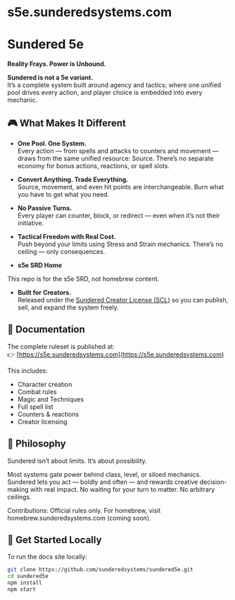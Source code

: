 
# s5e.sunderedsystems.com

# Sundered 5e

**Reality Frays. Power is Unbound.**

**Sundered is not a 5e variant.**  
It’s a complete system built around agency and tactics; where one unified pool drives every action, and player choice is embedded into every mechanic.

## 🎮 What Makes It Different

- **One Pool. One System.**  
  Every action — from spells and attacks to counters and movement — draws from the same unified resource: Source. There’s no separate economy for bonus actions, reactions, or spell slots.

- **Convert Anything. Trade Everything.**  
  Source, movement, and even hit points are interchangeable. Burn what you have to get what you need.

- **No Passive Turns.**  
  Every player can counter, block, or redirect — even when it’s not their initiative.

- **Tactical Freedom with Real Cost.**  
  Push beyond your limits using Stress and Strain mechanics. There’s no ceiling — only consequences.

- **s5e SRD Home**

This repo is for the s5e SRD, not homebrew content.

- **Built for Creators.**  
  Released under the [Sundered Creator License (SCL)](https://sunderedsystems.com/license) so you can publish, sell, and expand the system freely. 

## 📘 Documentation

The complete ruleset is published at:  
👉 [https://s5e.sunderedsystems.com](https://s5e.sunderedsystems.com)

This includes:

- Character creation
- Combat rules
- Magic and Techniques
- Full spell list
- Counters & reactions
- Creator licensing

## 🧠 Philosophy

Sundered isn’t about limits. It’s about possibility.

Most systems gate power behind class, level, or siloed mechanics. Sundered lets you act — boldly and often — and rewards creative decision-making with real impact. No waiting for your turn to matter. No arbitrary ceilings.

Contributions:
Official rules only. For homebrew, visit homebrew.sunderedsystems.com (coming soon).

## 🚀 Get Started Locally

To run the docs site locally:

```bash
git clone https://github.com/sunderedsystems/sundered5e.git
cd sundered5e
npm install
npm start
```